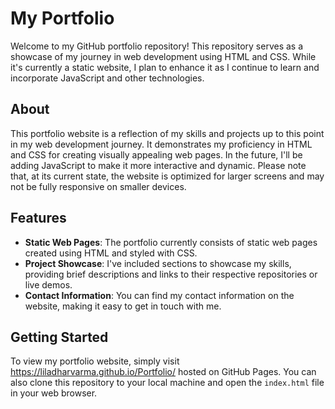 
# My Portfolio

Welcome to my GitHub portfolio repository! This repository serves as a showcase of my journey in web development using HTML and CSS. While it's currently a static website, I plan to enhance it as I continue to learn and incorporate JavaScript and other technologies.

## About

This portfolio website is a reflection of my skills and projects up to this point in my web development journey. It demonstrates my proficiency in HTML and CSS for creating visually appealing  web pages. In the future, I'll be adding JavaScript to make it more interactive and dynamic. Please note that, at its current state, the website is optimized for larger screens and may not be fully responsive on smaller devices.

## Features

- **Static Web Pages**: The portfolio currently consists of static web pages created using HTML and styled with CSS.
- **Project Showcase**: I've included sections to showcase my skills, providing brief descriptions and links to their respective repositories or live demos.
- **Contact Information**: You can find my contact information on the website, making it easy to get in touch with me.


## Getting Started

To view my portfolio website, simply visit https://liladharvarma.github.io/Portfolio/ hosted on GitHub Pages. You can also clone this repository to your local machine and open the `index.html` file in your web browser.
